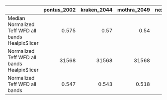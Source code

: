 |                                                    |   pontus_2002 |   kraken_2044 |   mothra_2049 |   nexus_2097 |
|:---------------------------------------------------|--------------:|--------------:|--------------:|-------------:|
| Median Normalized Teff WFD all bands HealpixSlicer |         0.575 |         0.57  |         0.54  |        0.552 |
| Normalized Teff WFD all bands HealpixSlicer        |     31568     |     31568     |     31568     |    31568     |
| Normalized Teff WFD all bands                      |         0.547 |         0.543 |         0.518 |        0.531 |
